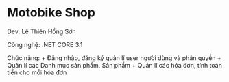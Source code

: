 # Motobike Shop

Dev: Lê Thiên Hồng Sơn

Công nghệ: .NET CORE 3.1

Chức năng: + Đăng nhập, đăng ký  quản lí user người dùng và phân quyền
	   + Quản lí các Danh mục sản phẩm, Sản phẩm
	   + Quản lí các hóa đơn, tính toán tiền cho mỗi hóa đơn